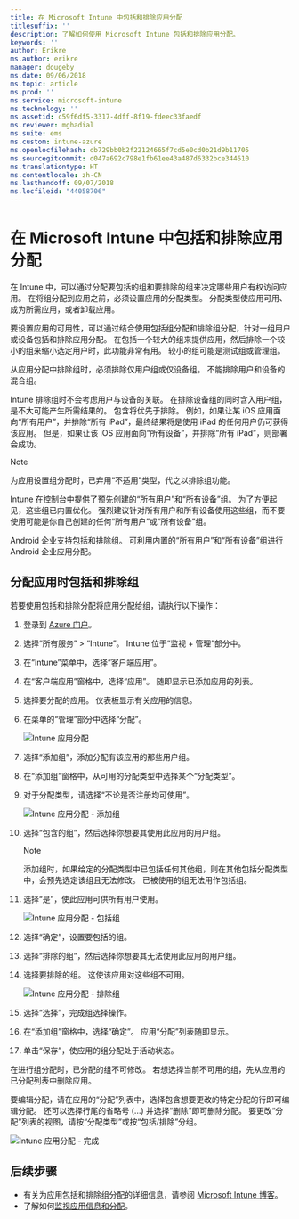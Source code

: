 ```yaml
---
title: 在 Microsoft Intune 中包括和排除应用分配
titlesuffix: ''
description: 了解如何使用 Microsoft Intune 包括和排除应用分配。
keywords: ''
author: Erikre
ms.author: erikre
manager: dougeby
ms.date: 09/06/2018
ms.topic: article
ms.prod: ''
ms.service: microsoft-intune
ms.technology: ''
ms.assetid: c59f6df5-3317-4dff-8f19-fdeec33faedf
ms.reviewer: mghadial
ms.suite: ems
ms.custom: intune-azure
ms.openlocfilehash: db729bb0b2f22124665f7cd5e0cd0b21d9b11705
ms.sourcegitcommit: d047a692c798e1fb61ee43a487d6332bce344610
ms.translationtype: HT
ms.contentlocale: zh-CN
ms.lasthandoff: 09/07/2018
ms.locfileid: "44058706"
---
```

# <a name="include-and-exclude-app-assignments-in-microsoft-intune"></a>在 Microsoft Intune 中包括和排除应用分配

在 Intune 中，可以通过分配要包括的组和要排除的组来决定哪些用户有权访问应用。 在将组分配到应用之前，必须设置应用的分配类型。 分配类型使应用可用、成为所需应用，或者卸载应用。 

要设置应用的可用性，可以通过结合使用包括组分配和排除组分配，针对一组用户或设备包括和排除应用分配。 在包括一个较大的组来提供应用，然后排除一个较小的组来缩小选定用户时，此功能非常有用。 较小的组可能是测试组或管理组。 

从应用分配中排除组时，必须排除仅用户组或仅设备组。 不能排除用户和设备的混合组。 

Intune 排除组时不会考虑用户与设备的关联。 在排除设备组的同时含入用户组，是不大可能产生所需结果的。 包含将优先于排除。 例如，如果让某 iOS 应用面向“所有用户”，并排除“所有 iPad”，最终结果将是使用 iPad 的任何用户仍可获得该应用。 但是，如果让该 iOS 应用面向“所有设备”，并排除“所有 iPad”，则部署会成功。  

> [!NOTE]
> 为应用设置组分配时，已弃用“不适用”类型，代之以排除组功能。 
>
> Intune 在控制台中提供了预先创建的“所有用户”和“所有设备”组。 为了方便起见，这些组已内置优化。 强烈建议针对所有用户和所有设备使用这些组，而不要使用可能是你自己创建的任何“所有用户”或“所有设备”组。  
>
> Android 企业支持包括和排除组。 可利用内置的“所有用户”和“所有设备”组进行 Android 企业应用分配。 


## <a name="include-and-exclude-groups-when-assigning-apps"></a>分配应用时包括和排除组 
若要使用包括和排除分配将应用分配给组，请执行以下操作：
1. 登录到 [Azure 门户](https://portal.azure.com)。
2. 选择“所有服务” > “Intune”。 Intune 位于“监视 + 管理”部分中。
3. 在“Intune”菜单中，选择“客户端应用”。
4. 在“客户端应用”窗格中，选择“应用”。 随即显示已添加应用的列表。
5. 选择要分配的应用。 仪表板显示有关应用的信息。 
6. 在菜单的“管理”部分中选择“分配”。 

    ![Intune 应用分配](./media/apps-inc-exl-01.png)
7. 选择“添加组”，添加分配有该应用的那些用户组。 
8. 在“添加组”窗格中，从可用的分配类型中选择某个“分配类型”。
9. 对于分配类型，请选择“不论是否注册均可使用”。

    ![Intune 应用分配 - 添加组](./media/apps-inc-exl-02.png)
10. 选择“包含的组”，然后选择你想要其使用此应用的用户组。

    > [!NOTE]
    > 添加组时，如果给定的分配类型中已包括任何其他组，则在其他包括分配类型中，会预先选定该组且无法修改。 已被使用的组无法用作包括组。

11. 选择“是”，使此应用可供所有用户使用。

    ![Intune 应用分配 - 包括组](./media/apps-inc-exl-03.png)
12. 选择“确定”，设置要包括的组。
13. 选择“排除的组”，然后选择你想要其无法使用此应用的用户组。 
14. 选择要排除的组。 这使该应用对这些组不可用。

    ![Intune 应用分配 - 排除组](./media/apps-inc-exl-04.png)
15. 选择“选择”，完成组选择操作。
16. 在“添加组”窗格中，选择“确定”。 应用“分配”列表随即显示。
17. 单击“保存”，使应用的组分配处于活动状态。

在进行组分配时，已分配的组不可修改。 若想选择当前不可用的组，先从应用的已分配列表中删除应用。 

要编辑分配，请在应用的“分配”列表中，选择包含想要更改的特定分配的行即可编辑分配。 还可以选择行尾的省略号 (…) 并选择“删除”即可删除分配。 要更改“分配”列表的视图，请按“分配类型”或按“包括/排除”分组。

![Intune 应用分配 - 完成](./media/apps-inc-exl-05.png)

## <a name="next-steps"></a>后续步骤

- 有关为应用包括和排除组分配的详细信息，请参阅 [Microsoft Intune 博客](https://aka.ms/new_app_assignment_process)。
- 了解如何[监视应用信息和分配](apps-monitor.md)。
